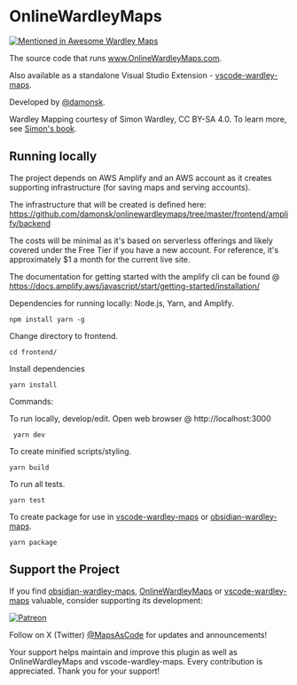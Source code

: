 # OnlineWardleyMaps

[![Mentioned in Awesome Wardley Maps](https://awesome.re/mentioned-badge-flat.svg)](https://github.com/wardley-maps-community/awesome-wardley-maps#apps)

The source code that runs www.OnlineWardleyMaps.com.  

Also available as a standalone Visual Studio Extension - [vscode-wardley-maps](https://github.com/damonsk/vscode-wardley-maps).

Developed by [@damonsk](https://twitter.com/damonsk).

Wardley Mapping courtesy of Simon Wardley, CC BY-SA 4.0. To learn more, see [Simon's book](https://medium.com/wardleymaps/on-being-lost-2ef5f05eb1ec).

## Running locally

The project depends on AWS Amplify and an AWS account as it creates supporting infrastructure (for saving maps and serving accounts).

The infrastructure that will be created is defined here: https://github.com/damonsk/onlinewardleymaps/tree/master/frontend/amplify/backend

The costs will be minimal as it's based on serverless offerings and likely covered under the Free Tier if you have a new account. For reference, it's approximately $1 a month for the current live site.

The documentation for getting started with the amplify cli can be found @ https://docs.amplify.aws/javascript/start/getting-started/installation/

Dependencies for running locally: Node.js, Yarn, and Amplify.

    npm install yarn -g
    

Change directory to frontend.

    cd frontend/

Install dependencies

    yarn install

Commands:

To run locally, develop/edit. Open web browser @ http://localhost:3000

     yarn dev

To create minified scripts/styling.

    yarn build

To run all tests.

    yarn test

To create package for use in [vscode-wardley-maps](https://github.com/damonsk/vscode-wardley-maps) or [obsidian-wardley-maps](https://github.com/damonsk/obsidian-wardley-maps).

    yarn package


## Support the Project

If you find [obsidian-wardley-maps](https://github.com/damonsk/obsidian-wardley-maps), [OnlineWardleyMaps](https://github.com/damonsk/onlinewardleymaps) or [vscode-wardley-maps](https://github.com/damonsk/vscode-wardley-maps) valuable, consider supporting its development:

[![Patreon](https://c5.patreon.com/external/logo/become_a_patron_button.png)](https://www.patreon.com/mapsascode/overview)

Follow on X (Twitter) [@MapsAsCode](https://x.com/mapsascode) for updates and announcements!

Your support helps maintain and improve this plugin as well as OnlineWardleyMaps and vscode-wardley-maps. Every contribution is appreciated. Thank you for your support!